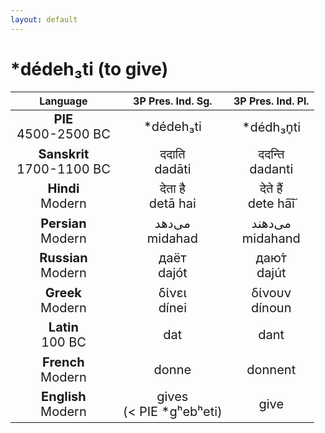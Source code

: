 ```yaml
---
layout: default
---
```

<!---
Text can be **bold**, _italic_, or ~~strikethrough~~.

[Link to another page](./another-page.html)

There should be whitespace between paragraphs.

There should be whitespace between paragraphs. We recommend including a README, or a file with information about your project.
-->

# \*dédeh₃ti (to give)

<style>
td {
  font-size: 20px
}
</style>

| Language | 3P Pres. Ind. Sg. | 3P Pres. Ind. Pl. |
|:-:|:-:|:-:|
| **PIE**<br>4500-2500 BC | \*dédeh₃ti | \*dédh₃n̥ti |
| **Sanskrit**<br>1700-1100 BC  | ददाति<br>dadāti | ददन्ति<br>dadanti |
| **Hindi**<br>Modern | देता है<br>detā hai |  देते हैं<br>dete ha͠i |
| **Persian**<br>Modern | می‌دهد<br>midahad | می‌دهند<br>midahand |
| **Russian**<br>Modern | даёт<br>dajót | даю́т<br>dajút |
| **Greek**<br>Modern | δίνει<br>dínei | δίνουν<br>dínoun |
| **Latin**<br>100 BC | dat | dant |
| **French**<br>Modern | donne | donnent |
| **English**<br>Modern | gives<br>(< PIE \*gʰebʰeti) | give |
